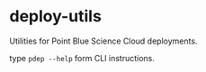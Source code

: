 # deploy-utils

Utilities for Point Blue Science Cloud deployments.  

type `pdep --help` form CLI instructions.